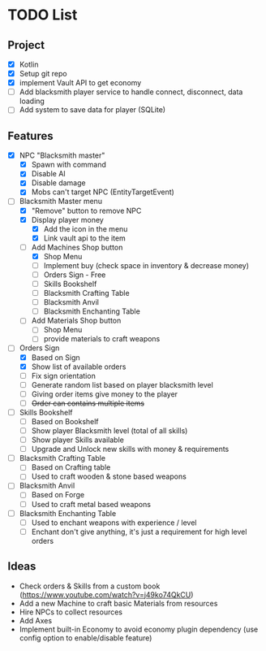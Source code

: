 # TODO List

## Project

- [X] Kotlin
- [X] Setup git repo
- [X] implement Vault API to get economy
- [ ] Add blacksmith player service to handle connect, disconnect, data loading
- [ ] Add system to save data for player (SQLite)

## Features

- [X] NPC "Blacksmith master"
    - [X] Spawn with command
    - [X] Disable AI
    - [X] Disable damage
    - [X] Mobs can't target NPC (EntityTargetEvent)

- [ ] Blacksmith Master menu
    - [X] "Remove" button to remove NPC
    - [X] Display player money
        - [X] Add the icon in the menu
        - [X] Link vault api to the item
    - [ ] Add Machines Shop button
        - [X] Shop Menu
        - [ ] Implement buy (check space in inventory & decrease money)
        - [ ] Orders Sign - Free
        - [ ] Skills Bookshelf
        - [ ] Blacksmith Crafting Table
        - [ ] Blacksmith Anvil
        - [ ] Blacksmith Enchanting Table
    - [ ] Add Materials Shop button
        - [ ] Shop Menu
        - [ ] provide materials to craft weapons

- [ ] Orders Sign 
    - [X] Based on Sign
    - [X] Show list of available orders
    - [ ] Fix sign orientation
    - [ ] Generate random list based on player blacksmith level
    - [ ] Giving order items give money to the player
    - [ ] ~~Order can contains multiple items~~

- [ ] Skills Bookshelf
    - [ ] Based on Bookshelf
    - [ ] Show player Blacksmith level (total of all skills) 
    - [ ] Show player Skills available
    - [ ] Upgrade and Unlock new skills with money & requirements
    
- [ ] Blacksmith Crafting Table
    - [ ] Based on Crafting table
    - [ ] Used to craft wooden & stone based weapons

- [ ] Blacksmith Anvil
    - [ ] Based on Forge
    - [ ] Used to craft metal based weapons

- [ ] Blacksmith Enchanting Table
    - [ ] Used to enchant weapons with experience / level
    - [ ] Enchant don't give anything, it's just a requirement for high level orders

## Ideas

- Check orders & Skills from a custom book (https://www.youtube.com/watch?v=j49ko74QkCU)
- Add a new Machine to craft basic Materials from resources
- Hire NPCs to collect resources 
- Add Axes
- Implement built-in Economy to avoid economy plugin dependency (use config option to enable/disable feature) 